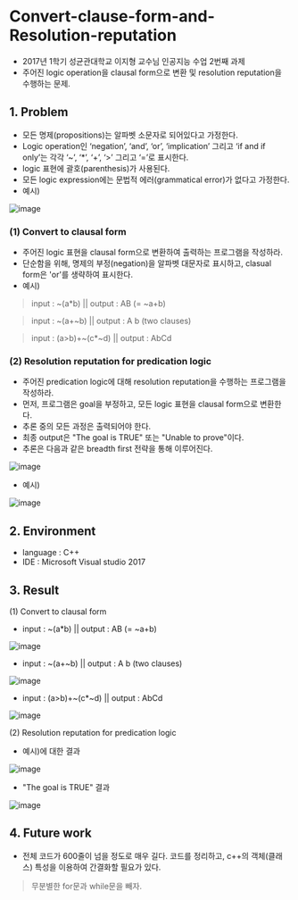 # Convert-clause-form-and-Resolution-reputation
 - 2017년 1학기 성균관대학교 이지형 교수님 인공지능 수업 2번째 과제
 - 주어진 logic operation을 clausal form으로 변환 및 resolution reputation을 수행하는 문제.

## 1. Problem
 - 모든 명제(propositions)는 알파벳 소문자로 되어있다고 가정한다.
 - Logic operation인 ‘negation’, ‘and’, ‘or’, ‘implication’ 그리고 ‘if and if only’는 각각 ‘~’, ‘*’, ‘+’, ‘>’ 그리고 ‘=’로 표시한다.
 - logic 표현에 괄호(parenthesis)가 사용된다.
 - 모든 logic expression에는 문법적 에러(grammatical error)가 없다고 가정한다.
 - 예시)
 
 ![image](https://user-images.githubusercontent.com/26705935/40596223-7a983fba-6274-11e8-9cec-afaf4a756188.png)
 
### (1) Convert to clausal form
 - 주어진 logic 표현을 clausal form으로 변환하여 출력하는 프로그램을 작성하라.
 - 단순함을 위해, 명제의 부정(negation)을 알파벳 대문자로 표시하고, clasual form은 'or'를 생략하여 표시한다.
 - 예시)
 > input : ~(a*b) || output : AB (= ~a+b)
 
 > input : ~(a+~b) || output : A b (two clauses)
 
 > input : (a>b)+~(c*~d) || output : AbCd
 
### (2) Resolution reputation for predication logic
 - 주어진 predication logic에 대해 resolution reputation을 수행하는 프로그램을 작성하라.
 - 먼저, 프로그램은 goal을 부정하고, 모든 logic 표현을 clausal form으로 변환한다.
 - 추론 중의 모든 과정은 출력되어야 한다.
 - 최종 output은 "The goal is TRUE" 또는 "Unable to prove"이다.
 - 추론은 다음과 같은 breadth first 전략을 통해 이루어진다.
 
 ![image](https://user-images.githubusercontent.com/26705935/40596369-4980fff6-6275-11e8-8769-dc92e5011282.png)
 
 - 예시)
 
 ![image](https://user-images.githubusercontent.com/26705935/40596385-59b4392e-6275-11e8-9457-aadee4d616f8.png)
 
## 2. Environment
 - language : C++
 - IDE : Microsoft Visual studio 2017
 
## 3. Result
(1) Convert to clausal form
 - input : ~(a*b) || output : AB (= ~a+b)
 
 ![image](https://user-images.githubusercontent.com/26705935/40596519-66677608-6276-11e8-808c-8b1839651af1.png)
 
 - input : ~(a+~b) || output : A b (two clauses)
 
 ![image](https://user-images.githubusercontent.com/26705935/40596544-88659a46-6276-11e8-806d-30c13c0cf00d.png)
 
 - input : (a>b)+~(c*~d) || output : AbCd
 
 ![image](https://user-images.githubusercontent.com/26705935/40596555-a1763932-6276-11e8-9c60-b14777fa1f05.png)
 
(2) Resolution reputation for predication logic
 - 예시)에 대한 결과
 
 ![image](https://user-images.githubusercontent.com/26705935/40596571-c9f37b9a-6276-11e8-9436-6d171cdc55ca.png)
 
 - "The goal is TRUE" 결과
 
 ![image](https://user-images.githubusercontent.com/26705935/40596602-f42b5900-6276-11e8-86e2-68bff87acfe6.png)
 
 ## 4. Future work
 - 전체 코드가 600줄이 넘을 정도로 매우 길다. 코드를 정리하고, c++의 객체(클래스) 특성을 이용하여 간결화할 필요가 있다.
 > 무분별한 for문과 while문을 빼자.
